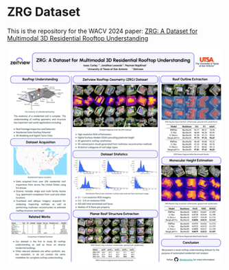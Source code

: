 # ZRG Dataset
This is the repository for the WACV 2024 paper: [ZRG: A Dataset for Multimodal 3D Residential Rooftop Understanding](https://arxiv.org/abs/2304.13219)

![poster](assets/poster.jpg)